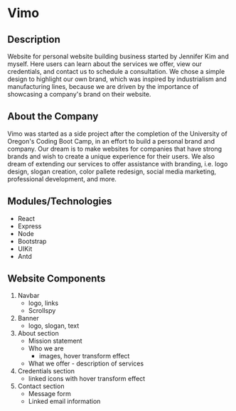 # Vimo

## Description

Website for personal website building business started by Jennifer Kim and myself. Here users can learn about the services we offer, view our credentials, and contact us to schedule a consultation. We chose a simple design to highlight our own brand, which was inspired by industrialism and manufacturing lines, because we are driven by the importance of showcasing a company's brand on their website.

## About the Company

Vimo was started as a side project after the completion of the University of Oregon's Coding Boot Camp, in an effort to build a personal brand and company. Our dream is to make websites for companies that have strong brands and wish to create a unique experience for their users. We also dream of extending our services to offer assistance with branding, i.e. logo design, slogan creation, color pallete redesign, social media marketing, professional development, and more. 

## Modules/Technologies

- React
- Express
- Node
- Bootstrap
- UIKit
- Antd

## Website Components

1. Navbar
    - logo, links
    - Scrollspy
2. Banner
    - logo, slogan, text
3. About section
    - Mission statement
    - Who we are
        - images, hover transform effect
    - What we offer - description of services
4. Credentials section
    - linked icons with hover transform effect
5. Contact section
    - Message form
    - Linked email information
    